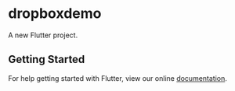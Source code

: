 # dropboxdemo

A new Flutter project.

## Getting Started

For help getting started with Flutter, view our online
[documentation](https://flutter.io/).
